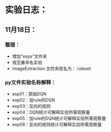 # 实验日志：
## 11月18日：
### 整理：
* 增加“exps”文件夹
* 规范重命名实验
* imageExtraction 文件夹改名为： ruleset
### py文件实验名称解释：
* exp01：原始DQN
* exp02：加rule的DQN
* exp03：反向的规则
* exp04：DQN统计可解释实验所需观察量
* exp05：加rule的DQN统计可解释实验所需观察量
* exp06：反向的规则统计可解释实验所需观察量
